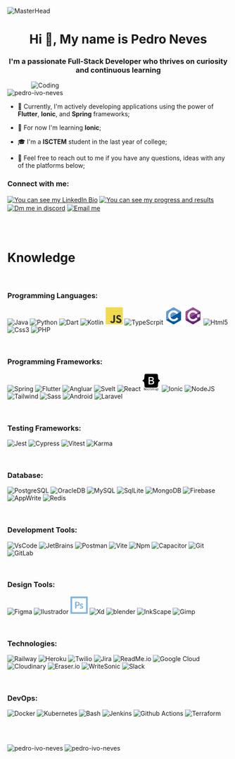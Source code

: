 ![MasterHead](https://uploads-ssl.webflow.com/5f841209f4e71b2d70034471/6078b650748b8558d46ffb7f_Flutter%20app%20development.png)
<h1 align="center">Hi 👋, My name is Pedro Neves</h1>
<h3 align="center">I'm a passionate Full-Stack Developer who thrives on curiosity and continuous learning</h3>
<img align="right" alt="Coding" width="450" src="https://media2.giphy.com/media/qgQUggAC3Pfv687qPC/giphy.gif">

<p align="left"> <img src="https://komarev.com/ghpvc/?username=pedro-ivo-neves&label=Profile%20views&color=0e75b6&style=flat" alt="pedro-ivo-neves" /> </p>

- 🔭 Currently, I'm actively developing applications using the power of **Flutter**, **Ionic**, and **Spring** frameworks;

- 🌱 For now I'm learning **Ionic**;

- 🎓 I'm a **ISCTEM** student in the last year of college;

- 💬 Feel free to reach out to me if you have any questions, ideas with any of the platforms below;

<h3 align="left">Connect with me:</h3>
<p align="left">
<a href="https://linkedin.com/in/pedro-ivo-neves" target="blank"><img align="center" src="https://www.vectorlogo.zone/logos/linkedin/linkedin-icon.svg" alt="You can see my LinkedIn Bio" height="35" width="45" /></a>
<a href="https://www.leetcode.com/pedro_neves" target="blank"><img align="center" src="https://raw.githubusercontent.com/rahuldkjain/github-profile-readme-generator/master/src/images/icons/Social/leet-code.svg" alt="You can see my progress and results" height="35" width="45" /></a>
<a href="https://discord.gg/PedroNeves#9324" target="blank"><img align="center" src="https://www.vectorlogo.zone/logos/discordapp/discordapp-tile.svg" alt="Dm me in discord" height="35" width="35" /></a>
<a href='mailto:pedronevesmz2015@gmail.com'><img align="center" src='https://upload.wikimedia.org/wikipedia/commons/thumb/7/7e/Gmail_icon_%282020%29.svg/768px-Gmail_icon_%282020%29.svg.png?20221017173631' height="33" width="39" alt="Email me" /></a>
</p>

<br><br>
<h1>Knowledge</h1>
<br>
<h3 align="left">Programming Languages: </h3>
<p align="left">
<img src="https://www.vectorlogo.zone/logos/java/java-icon.svg"  width="45" height="45" alt="Java">
<img src="https://www.vectorlogo.zone/logos/python/python-icon.svg"  width="40" height="40" alt="Python">
<img src="https://www.vectorlogo.zone/logos/dartlang/dartlang-icon.svg"  width="40" height="40" alt="Dart">
<img src="https://www.vectorlogo.zone/logos/kotlinlang/kotlinlang-icon.svg"  width="40" height="40" alt="Kotlin">
<img src="https://raw.githubusercontent.com/devicons/devicon/master/icons/javascript/javascript-original.svg" width="40" height="40" alt="Javascrpit">
<img src="https://www.vectorlogo.zone/logos/typescriptlang/typescriptlang-icon.svg" width="40" height="40" alt="TypeScrpit">
<img src="https://raw.githubusercontent.com/devicons/devicon/master/icons/c/c-original.svg" width="40" height="40" alt="C" />
<img src="https://raw.githubusercontent.com/devicons/devicon/master/icons/csharp/csharp-original.svg" width="40" height="40" alt="CSharp"/>
<img src="https://www.vectorlogo.zone/logos/w3_html5/w3_html5-icon.svg" width="40" height="40" alt="Html5"/>
<img src="https://www.vectorlogo.zone/logos/w3_css/w3_css-icon.svg" width="40" height="40" alt="Css3"/>
<img src="https://www.vectorlogo.zone/logos/php/php-icon.svg" width="40" height="40" alt="PHP"/>
  
</p>

<br>

<h3>Programming Frameworks: </h3>
<p>
<img src="https://www.vectorlogo.zone/logos/springio/springio-icon.svg"  width="40" height="40" alt="Spring">
<img src="https://www.vectorlogo.zone/logos/flutterio/flutterio-icon.svg"  width="40" height="40" alt="Flutter">  
<img src="https://www.vectorlogo.zone/logos/angular/angular-icon.svg"  width="40" height="40" alt="Angluar">  
<img src="https://upload.wikimedia.org/wikipedia/commons/1/1b/Svelte_Logo.svg"  width="40" height="40" alt="Svelt">
<img src="https://www.vectorlogo.zone/logos/reactjs/reactjs-icon.svg"  width="40" height="40" alt="React">
<img src="https://raw.githubusercontent.com/devicons/devicon/master/icons/bootstrap/bootstrap-plain-wordmark.svg"  width="40" height="40" alt="BootStrap">
<img src="https://www.vectorlogo.zone/logos/ionicframework/ionicframework-icon.svg"  width="40" height="40" alt="Ionic"> 
<img src="https://www.vectorlogo.zone/logos/nodejs/nodejs-icon.svg"  width="40" height="40" alt="NodeJS">    
<img src="https://www.vectorlogo.zone/logos/tailwindcss/tailwindcss-icon.svg"  width="40" height="40" alt="Tailwind"> 
<img src="https://www.vectorlogo.zone/logos/sass-lang/sass-lang-icon.svg"  width="40" height="40" alt="Sass"> 
<img src="https://www.vectorlogo.zone/logos/android/android-icon.svg"  width="40" height="40" alt="Android"> 
<img src="https://www.vectorlogo.zone/logos/laravel/laravel-icon.svg"  width="40" height="40" alt="Laravel">
  
</p>

<br>

<h3>Testing Frameworks: </h3>
<p>
<img src="https://www.vectorlogo.zone/logos/jestjsio/jestjsio-icon.svg"  width="40" height="40" alt="Jest">
<img src="https://iconape.com/wp-content/files/gj/370774/svg/370774.svg"  width="42" height="42" alt="Cypress">
<img src="https://vitest.dev/logo.svg"  width="45" height="45" alt="Vitest">
<img src="https://github.com/Pedro-Ivo-Neves/Pedro-Ivo-Neves/assets/83455817/2ae4aee1-38ea-4801-8432-bc59c40f7a30"  width="45" height="40" alt="Karma">


</p>
<br>

<h3>Database: </h3>
<p>
<img src="https://www.vectorlogo.zone/logos/postgresql/postgresql-icon.svg"  width="40" height="40" alt="PostgreSQL"> 
<img src="https://www.vectorlogo.zone/logos/oracle/oracle-icon.svg"  width="40" height="40" alt="OracleDB">
<img src="https://www.vectorlogo.zone/logos/mysql/mysql-icon.svg"  width="40" height="40" alt="MySQL">
<img src="https://www.vectorlogo.zone/logos/sqlite/sqlite-icon.svg"  width="40" height="40" alt="SqlLite">
<img src="https://www.vectorlogo.zone/logos/mongodb/mongodb-icon.svg"  width="40" height="40" alt="MongoDB">
<img src="https://www.vectorlogo.zone/logos/firebase/firebase-icon.svg"  width="40" height="40" alt="Firebase">
<img src="https://www.vectorlogo.zone/logos/appwriteio/appwriteio-icon.svg"  width="40" height="40" alt="AppWrite">
<img src="https://www.vectorlogo.zone/logos/redis/redis-icon.svg"  width="40" height="40" alt="Redis">
  
</p>

<br>

<h3>Development Tools: </h3>
<p>
<img src="https://www.vectorlogo.zone/logos/visualstudio_code/visualstudio_code-icon.svg"  width="40" height="40" alt="VsCode">
<img src="https://www.vectorlogo.zone/logos/jetbrains/jetbrains-icon.svg"  width="40" height="40" alt="JetBrains">
<img src="https://www.vectorlogo.zone/logos/getpostman/getpostman-icon.svg"  width="40" height="40" alt="Postman">
<img src="https://vectorwiki.com/images/bjlcA__vitejs.svg"  width="40" height="40" alt="Vite"> 
<img src="https://www.vectorlogo.zone/logos/npmjs/npmjs-icon.svg"  width="38" height="38" alt="Npm">
<img src="https://raw.githubusercontent.com/get-icon/geticon/fc0f660daee147afb4a56c64e12bde6486b73e39/icons/capacitorjs-icon.svg"  width="35" height="35" alt="Capacitor">
<img src="https://www.vectorlogo.zone/logos/git-scm/git-scm-icon.svg"  width="40" height="40" alt="Git">
<img src="https://www.vectorlogo.zone/logos/gitlab/gitlab-icon.svg"  width="40" height="40" alt="GitLab">
</p>

<br>

<h3>Design Tools: </h3>
<p>
<img src="https://www.vectorlogo.zone/logos/figma/figma-icon.svg"  width="40" height="40" alt="Figma"> 
<img src="https://www.vectorlogo.zone/logos/adobe_illustrator/adobe_illustrator-icon.svg"  width="40" height="40" alt="Ilustrador">
<img src="https://raw.githubusercontent.com/devicons/devicon/master/icons/photoshop/photoshop-line.svg"  width="40" height="40" alt="Photoshop">
<img src="https://cdn.worldvectorlogo.com/logos/adobe-xd.svg"  width="40" height="40" alt="Xd">
<img src="https://download.blender.org/branding/community/blender_community_badge_white.svg" alt="blender" width="40" height="40"/>
<img src="https://www.vectorlogo.zone/logos/inkscape/inkscape-icon.svg" width="40" height="40" alt="InkScape">
<img src="https://www.vectorlogo.zone/logos/gimp/gimp-icon.svg" width="40" height="40" alt="Gimp">
  
</p>

<br>


<h3>Technologies: </h3>
<p>
<img src="https://camo.githubusercontent.com/df61f4b2e2cc40922b5290ed53040485ab7167836872ce1aa88d88462e9816ce/68747470733a2f2f7261696c7761792e6170702f6272616e642f6c6f676f2d6c696768742e706e67"  width="45" height="45" alt="Railway">
<img src="https://www.vectorlogo.zone/logos/heroku/heroku-icon.svg"  width="40" height="40" alt="Heroku">
<img src="https://www.vectorlogo.zone/logos/twilio/twilio-icon.svg"  width="40" height="40" alt="Twilio">
<img src="https://www.vectorlogo.zone/logos/atlassian_jira/atlassian_jira-icon.svg"  width="40" height="40" alt="Jira">
<img src="https://www.vectorlogo.zone/logos/readmeio/readmeio-icon.svg"  width="40" height="40" alt="ReadMe.io">
<img src="https://vectorwiki.com/images/PmILE__google-cloud.svg"  width="40" height="40" alt="Google Cloud">
<img src="https://vectorwiki.com/images/AIm9a__cloudinary.svg"  width="45" height="45" alt="Cloudinary">
<img src="https://raw.githubusercontent.com/DiemenDesign/LibreICONS/2d2172d15e3c6ca03c018629d60050e4b99e5c55/svg-color/libre-gui-eraser.svg"  width="35" height="40" alt="Eraser.io">
<img src="https://images.crunchbase.com/image/upload/c_lpad,f_auto,q_auto:eco,dpr_1/ci8hv3dncoavlcwjh0g8"  width="40" height="40" alt="WriteSonic">
<img src="https://www.vectorlogo.zone/logos/slack/slack-icon.svg"  width="35" height="35" alt="Slack">

</p>

<br>

<h3>DevOps: </h3>
<p>
<img src="https://raw.githubusercontent.com/wappalyzer/wappalyzer/3ed9a8c5cf1158747cda806ca2c6becd867ef325/src/drivers/webextension/images/icons/Docker.svg"  width="60" height="60" alt="Docker"> 
<img src="https://www.vectorlogo.zone/logos/kubernetes/kubernetes-icon.svg"  width="45" height="45" alt="Kubernetes"> 
<img src="https://www.vectorlogo.zone/logos/gnu_bash/gnu_bash-icon.svg"  width="50" height="50" alt="Bash"> 
<img src="https://www.vectorlogo.zone/logos/jenkins/jenkins-icon.svg"  width="50" height="50" alt="Jenkins">
<img src="https://seeklogo.com/images/G/github-actions-logo-031704BDC6-seeklogo.com.png"  width="48" height="48" alt="Github Actions">
<img src="https://raw.githubusercontent.com/uiwjs/file-icons/00092fb19e0357a7d8e1cec4f909c7be24c426e9/icon/terraform.svg"  width="50" height="50" alt="Terraform">

</p>
<br><br>
<!-- <h3 align="left">Languages and Tools:</h3>
<p align="left"> <a href="https://developer.android.com" target="_blank" rel="noreferrer"> <img src="https://raw.githubusercontent.com/devicons/devicon/master/icons/android/android-original-wordmark.svg" alt="android" width="40" height="40"/> </a> <a href="https://www.gnu.org/software/bash/" target="_blank" rel="noreferrer"> <img src="https://www.vectorlogo.zone/logos/gnu_bash/gnu_bash-icon.svg" alt="bash" width="40" height="40"/> </a> <a href="https://www.blender.org/" target="_blank" rel="noreferrer"> <img src="https://download.blender.org/branding/community/blender_community_badge_white.svg" alt="blender" width="40" height="40"/> </a> <a href="https://getbootstrap.com" target="_blank" rel="noreferrer"> <img src="https://raw.githubusercontent.com/devicons/devicon/master/icons/bootstrap/bootstrap-plain-wordmark.svg" alt="bootstrap" width="40" height="40"/> </a> <a href="https://www.cprogramming.com/" target="_blank" rel="noreferrer"> <img src="https://raw.githubusercontent.com/devicons/devicon/master/icons/c/c-original.svg" alt="c" width="40" height="40"/> </a> <a href="https://www.w3schools.com/cs/" target="_blank" rel="noreferrer"> <img src="https://raw.githubusercontent.com/devicons/devicon/master/icons/csharp/csharp-original.svg" alt="csharp" width="40" height="40"/> </a> <a href="https://www.w3schools.com/css/" target="_blank" rel="noreferrer"> <img src="https://raw.githubusercontent.com/devicons/devicon/master/icons/css3/css3-original-wordmark.svg" alt="css3" width="40" height="40"/> </a> <a href="https://dart.dev" target="_blank" rel="noreferrer"> <img src="https://www.vectorlogo.zone/logos/dartlang/dartlang-icon.svg" alt="dart" width="40" height="40"/> </a> <a href="https://www.figma.com/" target="_blank" rel="noreferrer"> <img src="https://www.vectorlogo.zone/logos/figma/figma-icon.svg" alt="figma" width="40" height="40"/> </a> <a href="https://firebase.google.com/" target="_blank" rel="noreferrer"> <img src="https://www.vectorlogo.zone/logos/firebase/firebase-icon.svg" alt="firebase" width="40" height="40"/> </a> <a href="https://flutter.dev" target="_blank" rel="noreferrer"> <img src="https://www.vectorlogo.zone/logos/flutterio/flutterio-icon.svg" alt="flutter" width="40" height="40"/> </a> <a href="https://git-scm.com/" target="_blank" rel="noreferrer"> <img src="https://www.vectorlogo.zone/logos/git-scm/git-scm-icon.svg" alt="git" width="40" height="40"/> </a> <a href="https://www.w3.org/html/" target="_blank" rel="noreferrer"> <img src="https://raw.githubusercontent.com/devicons/devicon/master/icons/html5/html5-original-wordmark.svg" alt="html5" width="40" height="40"/> </a> <a href="https://www.adobe.com/in/products/illustrator.html" target="_blank" rel="noreferrer"> <img src="https://www.vectorlogo.zone/logos/adobe_illustrator/adobe_illustrator-icon.svg" alt="illustrator" width="40" height="40"/> </a> <a href="https://www.java.com" target="_blank" rel="noreferrer"> <img src="https://raw.githubusercontent.com/devicons/devicon/master/icons/java/java-original.svg" alt="java" width="40" height="40"/> </a> <a href="https://developer.mozilla.org/en-US/docs/Web/JavaScript" target="_blank" rel="noreferrer"> <img src="https://raw.githubusercontent.com/devicons/devicon/master/icons/javascript/javascript-original.svg" alt="javascript" width="40" height="40"/> </a> <a href="https://kotlinlang.org" target="_blank" rel="noreferrer"> <img src="https://www.vectorlogo.zone/logos/kotlinlang/kotlinlang-icon.svg" alt="kotlin" width="40" height="40"/> </a> <a href="https://www.linux.org/" target="_blank" rel="noreferrer"> <img src="https://raw.githubusercontent.com/devicons/devicon/master/icons/linux/linux-original.svg" alt="linux" width="40" height="40"/> </a> <a href="https://www.mongodb.com/" target="_blank" rel="noreferrer"> <img src="https://raw.githubusercontent.com/devicons/devicon/master/icons/mongodb/mongodb-original-wordmark.svg" alt="mongodb" width="40" height="40"/> </a> <a href="https://www.mysql.com/" target="_blank" rel="noreferrer"> <img src="https://raw.githubusercontent.com/devicons/devicon/master/icons/mysql/mysql-original-wordmark.svg" alt="mysql" width="40" height="40"/> </a> <a href="https://nodejs.org" target="_blank" rel="noreferrer"> <img src="https://raw.githubusercontent.com/devicons/devicon/master/icons/nodejs/nodejs-original-wordmark.svg" alt="nodejs" width="40" height="40"/> </a> <a href="https://www.oracle.com/" target="_blank" rel="noreferrer"> <img src="https://raw.githubusercontent.com/devicons/devicon/master/icons/oracle/oracle-original.svg" alt="oracle" width="40" height="40"/> </a> <a href="https://www.photoshop.com/en" target="_blank" rel="noreferrer"> <img src="https://raw.githubusercontent.com/devicons/devicon/master/icons/photoshop/photoshop-line.svg" alt="photoshop" width="40" height="40"/> </a> <a href="https://www.postgresql.org" target="_blank" rel="noreferrer"> <img src="https://raw.githubusercontent.com/devicons/devicon/master/icons/postgresql/postgresql-original-wordmark.svg" alt="postgresql" width="40" height="40"/> </a> <a href="https://www.python.org" target="_blank" rel="noreferrer"> <img src="https://raw.githubusercontent.com/devicons/devicon/master/icons/python/python-original.svg" alt="python" width="40" height="40"/> </a> <a href="https://reactjs.org/" target="_blank" rel="noreferrer"> <img src="https://raw.githubusercontent.com/devicons/devicon/master/icons/react/react-original-wordmark.svg" alt="react" width="40" height="40"/> </a> <a href="https://sass-lang.com" target="_blank" rel="noreferrer"> <img src="https://raw.githubusercontent.com/devicons/devicon/master/icons/sass/sass-original.svg" alt="sass" width="40" height="40"/> </a> <a href="https://spring.io/" target="_blank" rel="noreferrer"> <img src="https://www.vectorlogo.zone/logos/springio/springio-icon.svg" alt="spring" width="40" height="40"/> </a> <a href="https://www.sqlite.org/" target="_blank" rel="noreferrer"> <img src="https://www.vectorlogo.zone/logos/sqlite/sqlite-icon.svg" alt="sqlite" width="40" height="40"/> </a> <a href="https://svelte.dev" target="_blank" rel="noreferrer"> <img src="https://upload.wikimedia.org/wikipedia/commons/1/1b/Svelte_Logo.svg" alt="svelte" width="40" height="40"/> </a> <a href="https://tailwindcss.com/" target="_blank" rel="noreferrer"> <img src="https://www.vectorlogo.zone/logos/tailwindcss/tailwindcss-icon.svg" alt="tailwind" width="40" height="40"/> </a> <a href="https://unity.com/" target="_blank" rel="noreferrer"> <img src="https://www.vectorlogo.zone/logos/unity3d/unity3d-icon.svg" alt="unity" width="40" height="40"/> </a> <a href="https://www.adobe.com/products/xd.html" target="_blank" rel="noreferrer"> <img src="https://cdn.worldvectorlogo.com/logos/adobe-xd.svg" alt="xd" width="40" height="40"/> </a> 
<img src="https://www.vectorlogo.zone/logos/ionicframework/ionicframework-icon.svg" width="40" height="40" alt="Ionic">
<img src="https://www.vectorlogo.zone/logos/angular/angular-icon.svg" width="40" height="40" alt="Angular"> 
<img src="https://www.vectorlogo.zone/logos/typescriptlang/typescriptlang-icon.svg" width="40" height="40" alt="Typescript">
<img src="https://www.vectorlogo.zone/logos/inkscape/inkscape-icon.svg" width="40" height="40" alt="InkScape">
</p> -->

<p>
<!-- <img src="https://github-readme-stats.vercel.app/api/top-langs?username=pedro-ivo-neves&show_icons=true&locale=en&layout=compact" alt="pedro-ivo-neves" />
&nbsp; -->

<!-- Github 1º Card -->  
<picture>
  <source
    srcset="https://github-readme-stats.vercel.app/api?username=pedro-ivo-neves&show_icons=true&theme=vue-dark&hide_border=true"
    media="(prefers-color-scheme: dark)"
    />
<source
    srcset="https://github-readme-stats.vercel.app/api?username=pedro-ivo-neves&show_icons=true&theme=vue"
    media="(prefers-color-scheme: light), (prefers-color-scheme: no-preference) "
    />
  
  <img src="https://github-readme-stats.vercel.app/api?username=pedro-ivo-neves&show_icons=true&locale=en" alt="pedro-ivo-neves" />
</picture>
  
<!--<br>-->
<!-- <p> -->

<!-- Github 2º Card -->
<picture>
  <source
    srcset="https://github-readme-streak-stats.herokuapp.com?user=pedro-ivo-neves&theme=vue-dark&hide_border=true"
    media="(prefers-color-scheme: dark)"
    />
<source
    srcset="https://github-readme-streak-stats.herokuapp.com/?user=pedro-ivo-neves&show_icons=true&theme=vue"
    media="(prefers-color-scheme: light), (prefers-color-scheme: no-preference) "
    />
  
  <img src="https://github-readme-streak-stats.herokuapp.com?user=pedro-ivo-neves&show_icons=true" alt="pedro-ivo-neves"/>
</picture>
</p>
<!-- ![Snake animation](https://github.com/thepiyushmalhotra/thepiyushmalhotra/blob/output/github-contribution-grid-snake.svg) -->
